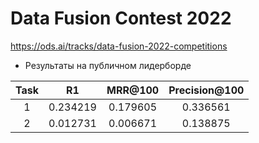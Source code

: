 # Data Fusion Contest 2022

https://ods.ai/tracks/data-fusion-2022-competitions

* Результаты на публичном лидерборде 

| Task | R1 | MRR@100 | Precision@100 |
| :---: | :---: | :---: | :---: |
| 1 | 0.234219 | 0.179605 | 0.336561 |
| 2 | 0.012731 | 0.006671 | 0.138875 |
